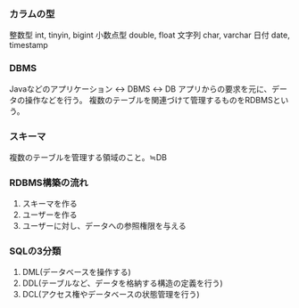 ### カラムの型
整数型 int, tinyin, bigint
小数点型 double, float
文字列 char, varchar
日付 date, timestamp

### DBMS
Javaなどのアプリケーション ↔︎ DBMS ↔︎ DB
アプリからの要求を元に、データの操作などを行う。
複数のテーブルを関連づけて管理するものをRDBMSという。

### スキーマ
複数のテーブルを管理する領域のこと。≒DB

### RDBMS構築の流れ
1. スキーマを作る
2. ユーザーを作る
3. ユーザーに対し、データへの参照権限を与える

### SQLの3分類
1. DML(データベースを操作する)
2. DDL(テーブルなど、データを格納する構造の定義を行う)
3. DCL(アクセス権やデータベースの状態管理を行う)